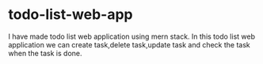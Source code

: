 # todo-list-web-app
I have made todo list web application using mern stack.  In this todo list web application we can create task,delete task,update task and check the task when the task is done.

